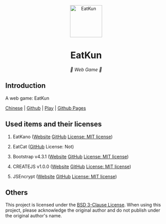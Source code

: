 <p align="center">
  <a href="https://chicxk.pages.dev/gai1/"><img src="favicon.ico" width="100" height="100" alt="EatKun"></a>
</p>
<div align="center">

# EatKun

_🦌 Web Game 🥛_

</div>


## Introduction

A web game: EatKun

[Chinese](README.md)
|
[Github](https://github.com/fgfobdpqjs)
|
[Play](https://chicxk.pages.dev/gai1/)
|
[Github Pages](https://fgfobdpqjs.github.io/EatKunGai1/)

## Used items and their licenses

1. EatKano ([Website](https://xingye.me/game/eatkano) [GitHub](https://github.com/arcxingye/EatKano) [License: MIT license](https://github.com/arcxingye/EatKano/raw/refs/heads/main/LICENSE))

1. EatCat ([GitHub](https://github.com/122440367/eatcat) License: Not)

3. Bootstrap v4.3.1 ([Website](https://getbootstrap.com/) [GitHub](https://github.com/twbs/bootstrap/releases/v4.3.1) [License: MIT license](https://raw.githubusercontent.com/twbs/bootstrap/refs/heads/main/LICENSE))

4. CREATEJS v1.0.0 ([Website](http://createjs.com/) [GitHub](https://github.com/CreateJS/CreateJS) [License: MIT license](https://raw.githubusercontent.com/CreateJS/CreateJS/refs/heads/master/LICENSE))

5. JSEncrypt ([Website](https://travistidwell.com/jsencrypt) [GitHub](https://github.com/travist/jsencrypt) [License: MIT license](https://raw.githubusercontent.com/travist/jsencrypt/refs/heads/master/LICENSE.txt))

## Others

This project is licensed under the [BSD 3-Clause License](https://raw.githubusercontent.com/fgfobdpqjs/EatKunGai1/refs/heads/main/LICENSE). When using this project, please acknowledge the original author and do not publish under the original author's name.